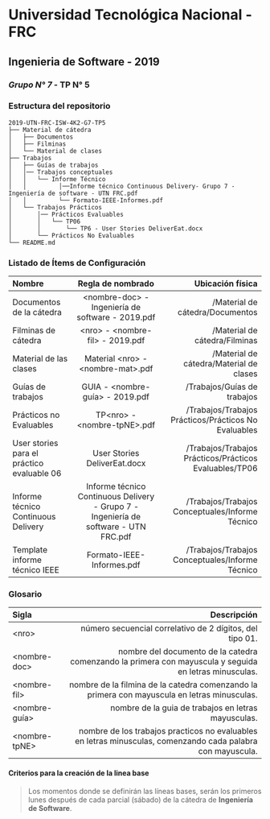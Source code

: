 # Universidad Tecnológica Nacional - FRC
## Ingenieria de Software - 2019
### *Grupo N° 7* - TP N° 5

### Estructura del repositorio

```
2019-UTN-FRC-ISW-4K2-G7-TP5
├── Material de cátedra
│   ├── Documentos
│   ├── Filminas
│   └── Material de clases
├── Trabajos
│   ├── Guías de trabajos
│   │── Trabajos conceptuales
│   │   └── Informe Técnico
│   │         │──Informe técnico Continuous Delivery- Grupo 7 - Ingeniería de software - UTN FRC.pdf
│   │         └── Formato-IEEE-Informes.pdf
│   └── Trabajos Prácticos
│       │── Prácticos Evaluables
│       │   └── TP06
│       │       └── TP6 - User Stories DeliverEat.docx
│       └── Prácticos No Evaluables
└── README.md

```

### Listado de Ítems de Configuración

| Nombre  | Regla de nombrado  | Ubicación física |
| :------------ |:---------------:| -----:|
| Documentos de la cátedra | \<nombre-doc> - Ingeniería de software - 2019.pdf | /Material de cátedra/Documentos
| Filminas de cátedra | \<nro> - \<nombre-fil> - 2019.pdf | /Material de cátedra/Filminas
| Material de las clases | Material \<nro> - \<nombre-mat>.pdf | /Material de cátedra/Material de clases
| Guías de trabajos | GUIA - \<nombre-guía> - 2019.pdf | /Trabajos/Guías de trabajos
| Prácticos no Evaluables | TP\<nro> - \<nombre-tpNE>.pdf | /Trabajos/Trabajos Prácticos/Prácticos No Evaluables
| User stories para el práctico evaluable 06 | User Stories DeliverEat.docx | /Trabajos/Trabajos Prácticos/Prácticos Evaluables/TP06
| Informe técnico Continuous Delivery | Informe técnico Continuous Delivery - Grupo 7 - Ingeniería de software - UTN FRC.pdf | /Trabajos/Trabajos Conceptuales/Informe Técnico
| Template informe técnico IEEE | Formato-IEEE-Informes.pdf | /Trabajos/Trabajos Conceptuales/Informe Técnico


### Glosario

| Sigla  | Descripción |
| :------------ | -----:|
| \<nro\> | número secuencial correlativo de 2 dígitos, del tipo 01.
| \<nombre-doc\> | nombre del documento  de la catedra comenzando la primera con mayuscula y seguida en letras minusculas.
| \<nombre-fil\> | nombre de la filmina  de la catedra comenzando la primera con mayuscula en letras minusculas.
| \<nombre-guía\> | nombre de la guia de trabajos en letras mayusculas.
| \<nombre-tpNE\> | nombre de los trabajos practicos no evaluables en letras minusculas, comenzando cada palabra con mayuscula.



#### Criterios para la creación de la linea base

>Los momentos donde se definirán las líneas bases, serán los primeros lunes después de cada parcial (sábado) de la cátedra de **Ingeniería de Software**.
